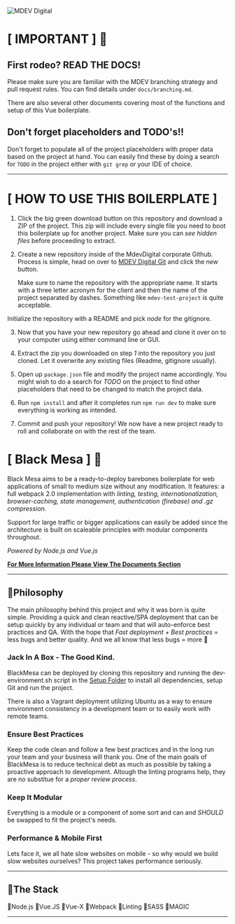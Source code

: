 ![MDEV Digital](https://mdevcdn.digital/images/githublogo.svg)

# [ IMPORTANT ] :rotating_light:

## First rodeo? READ THE DOCS!
Please make sure you are familiar with the MDEV branching strategy and pull
request rules. You can find details under `docs/branching.md`.

There are also several other documents covering most of the functions and setup
of this Vue boilerplate.

## Don't forget placeholders and TODO's!!
Don't forget to populate all of the project placeholders with proper data based
on the project at hand. You can easily find these by doing a search for `TODO`
in the project either with `git grep` or your IDE of choice.

---

# [ HOW TO USE THIS BOILERPLATE ]

1. Click the big green download button on this repository and download a ZIP of
   the project. This zip will include every single file you need to boot this
   boilerplate up for another project. Make sure you can *see hidden files*
   before proceeding to extract.

2. Create a new repository inside of the MdevDigital corporate Github. Process
   is simple, head on over to [MDEV Digital Git](https://git.mdev.digital "MDEV
   GIT") and click the *new* button.

   Make sure to name the repository with the appropriate name. It starts with
a three letter acronym for the client and then the name of the project separated
by dashes. Something like `mdev-test-project` is quite acceptable.

  Initialize the repository with a README and pick *node* for the gitignore.

3. Now that you have your new repository go ahead and clone it over on to your
   computer using either command line or GUI.

4. Extract the zip you downloaded on step *1* into the repository you just
   cloned. Let it overwrite any existing files (Readme, gitignore usually).

5. Open up `package.json` file and modify the project name accordingly. You
   might wish to do a search for *TODO* on the project to find other
   placeholders that need to be changed to match the project data.

6. Run `npm install` and after it completes run `npm run dev` to make sure
   everything is working as intended.

7. Commit and push your repository! We now have a new project ready to roll and
   collaborate on with the rest of the team.


# [ Black Mesa ] :8ball:

Black Mesa aims to be a ready-to-deploy barebones boilerplate for web applications of small to medium size without any modification. It features: a full webpack 2.0 implementation with *linting, testing, internationalization, browser-caching, state management, authentication (firebase) and .gz compression.*

Support for large traffic or bigger applications can easily be added since the architecture is built on scaleable principles with modular components throughout.

*Powered by Node.js and Vue.js*

**[For More Information Please View The Documents Section](./docs/README.md "Project Documentation")**

---


## :beers:Philosophy
The main philosophy behind this project and why it was born is quite simple. Providing a quick and clean reactive/SPA deployment that can be setup quickly by any individual or team and that will auto-enforce best practices and QA. With the hope that *Fast deployment + Best practices* = less bugs and better quality. And we all know that less bugs = more :beers:

### Jack In A Box - The Good Kind.
BlackMesa can be deployed by cloning this repository and running the dev-environment.sh script in the [Setup Folder](./setup "Setup Bash Script") to install all dependencies, setup Git and run the project.

There is also a Vagrant deployment utilizing Ubuntu as a way to ensure environment consistency in a development team or to easily work with remote teams.

### Ensure Best Practices
Keep the code clean and follow a few best practices and in the long run your team and your business will thank you. One of the main goals of BlackMesa is to reduce technical debt as much as possible by taking a proactive approach to development. Altough the linting programs help, they are no substitue for a *proper review process*.

### Keep It Modular
Everything is a module or a component of some sort and can and *SHOULD* be swapped to fit the project's needs.

### Performance & Mobile First
Lets face it, we all hate slow websites on mobile - so why would we build slow websites ourselves? This project takes performance seriously.

---

## :wrench:The Stack

:small_red_triangle:Node.js
:small_red_triangle:Vue.JS
:small_red_triangle:Vue-X
:small_red_triangle:Webpack
:small_red_triangle:Linting
:small_red_triangle:SASS
:small_red_triangle:MAGIC

---
